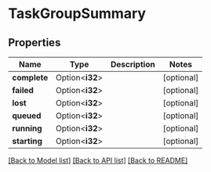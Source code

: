 # TaskGroupSummary

## Properties

| Name         | Type            | Description | Notes      |
| ------------ | --------------- | ----------- | ---------- |
| **complete** | Option<**i32**> |             | [optional] |
| **failed**   | Option<**i32**> |             | [optional] |
| **lost**     | Option<**i32**> |             | [optional] |
| **queued**   | Option<**i32**> |             | [optional] |
| **running**  | Option<**i32**> |             | [optional] |
| **starting** | Option<**i32**> |             | [optional] |

[[Back to Model list]](../README.md#documentation-for-models)
[[Back to API list]](../README.md#documentation-for-api-endpoints)
[[Back to README]](../README.md)
